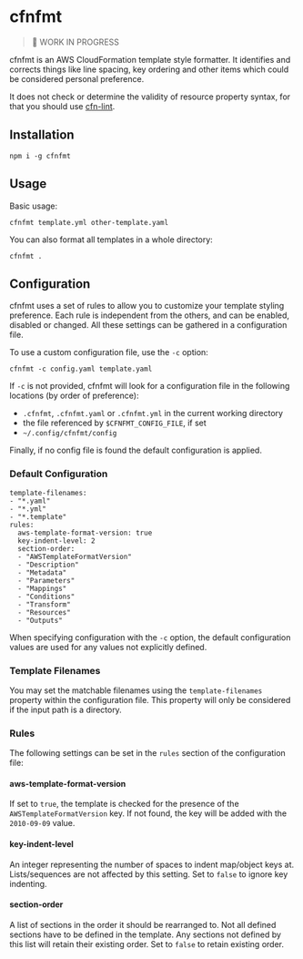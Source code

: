 # cfnfmt

> :construction: WORK IN PROGRESS

cfnfmt is an AWS CloudFormation template style formatter. It identifies and corrects things like line spacing, key ordering and other items which could be considered personal preference.

It does not check or determine the validity of resource property syntax, for that you should use [cfn-lint](https://github.com/aws-cloudformation/cfn-python-lint).

## Installation

```
npm i -g cfnfmt
```

## Usage

Basic usage:

```
cfnfmt template.yml other-template.yaml
```

You can also format all templates in a whole directory:

```
cfnfmt .
```

## Configuration

cfnfmt uses a set of rules to allow you to customize your template styling preference. Each rule is independent from the others, and can be enabled, disabled or changed. All these settings can be gathered in a configuration file.

To use a custom configuration file, use the `-c` option:

```
cfnfmt -c config.yaml template.yaml
```

If `-c` is not provided, cfnfmt will look for a configuration file in the following locations (by order of preference):

* `.cfnfmt`, `.cfnfmt.yaml` or `.cfnfmt.yml` in the current working directory
* the file referenced by `$CFNFMT_CONFIG_FILE`, if set
* `~/.config/cfnfmt/config`

Finally, if no config file is found the default configuration is applied.

### Default Configuration

```
template-filenames:
- "*.yaml"
- "*.yml"
- "*.template"
rules:
  aws-template-format-version: true
  key-indent-level: 2
  section-order:
  - "AWSTemplateFormatVersion"
  - "Description"
  - "Metadata"
  - "Parameters"
  - "Mappings"
  - "Conditions"
  - "Transform"
  - "Resources"
  - "Outputs"
```

When specifying configuration with the `-c` option, the default configuration values are used for any values not explicitly defined.

### Template Filenames

You may set the matchable filenames using the `template-filenames` property within the configuration file. This property will only be considered if the input path is a directory.

### Rules

The following settings can be set in the `rules` section of the configuration file:

#### aws-template-format-version

If set to `true`, the template is checked for the presence of the `AWSTemplateFormatVersion` key. If not found, the key will be added with the `2010-09-09` value.

#### key-indent-level

An integer representing the number of spaces to indent map/object keys at. Lists/sequences are not affected by this setting. Set to `false` to ignore key indenting.

#### section-order

A list of sections in the order it should be rearranged to. Not all defined sections have to be defined in the template. Any sections not defined by this list will retain their existing order. Set to `false` to retain existing order.
